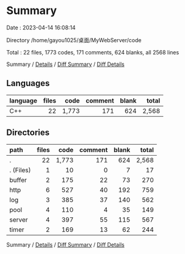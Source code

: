 # Summary

Date : 2023-04-14 16:08:14

Directory /home/gayou1025/桌面/MyWebServer/code

Total : 22 files,  1773 codes, 171 comments, 624 blanks, all 2568 lines

Summary / [Details](details.md) / [Diff Summary](diff.md) / [Diff Details](diff-details.md)

## Languages
| language | files | code | comment | blank | total |
| :--- | ---: | ---: | ---: | ---: | ---: |
| C++ | 22 | 1,773 | 171 | 624 | 2,568 |

## Directories
| path | files | code | comment | blank | total |
| :--- | ---: | ---: | ---: | ---: | ---: |
| . | 22 | 1,773 | 171 | 624 | 2,568 |
| . (Files) | 1 | 10 | 0 | 7 | 17 |
| buffer | 2 | 175 | 22 | 73 | 270 |
| http | 6 | 527 | 40 | 192 | 759 |
| log | 3 | 385 | 37 | 140 | 562 |
| pool | 4 | 110 | 4 | 35 | 149 |
| server | 4 | 397 | 55 | 115 | 567 |
| timer | 2 | 169 | 13 | 62 | 244 |

Summary / [Details](details.md) / [Diff Summary](diff.md) / [Diff Details](diff-details.md)